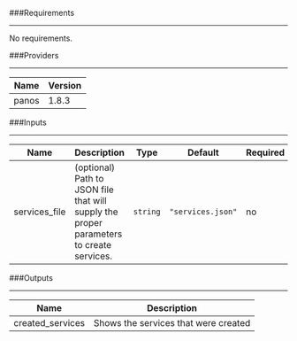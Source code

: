 ###Requirements

---
No requirements.

###Providers

---
Name | Version
-----|------
panos | 1.8.3

###Inputs

---
Name | Description | Type | Default | Required
-----|-----|-----|-----|-----
services_file | (optional) Path to JSON file that will supply the proper parameters to create services.|`string`|`"services.json"`|no

###Outputs

---
Name | Description
-----|-----
created_services |Shows the services that were created